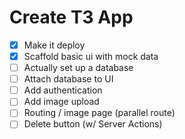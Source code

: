 # Create T3 App

- [x] Make it deploy
- [x] Scaffold basic ui with mock data
- [ ] Actually set up a database
- [ ] Attach database to UI
- [ ] Add authentication
- [ ] Add image upload
- [ ] Routing / image page (parallel route)
- [ ] Delete button (w/ Server Actions)
